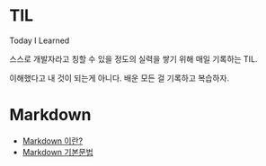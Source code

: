 # TIL
Today I Learned

스스로 개발자라고 칭할 수 있을 정도의 실력을 쌓기 위해 매일 기록하는 TIL.

이해했다고 내 것이 되는게 아니다. 배운 모든 걸 기록하고 복습하자.

# Markdown

- [Markdown 이란?](Markdown/Markdown%20이란.md)
- [Markdown 기본문법](Markdown/Markdown%20기본문법.md)

